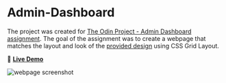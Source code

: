 # Admin-Dashboard

The project was created for [The Odin Project - Admin Dashboard assignment](https://www.theodinproject.com/lessons/node-path-intermediate-html-and-css-admin-dashboard). The goal of the assignment was to create a webpage that matches the layout and look of the [provided design](https://cdn.statically.io/gh/TheOdinProject/curriculum/43cc6ab69fdfbef40d431a65677d2144668930ac/intermediate_html_css/grid/project_admin_dashboard/imgs/dashboard-project.png) using CSS Grid Layout.

:link: [**Live Demo**](https://jqyoung.github.io/Admin-Dashboard/)

![webpage screenshot]()